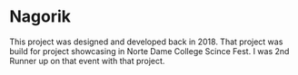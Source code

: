 # Nagorik
This project was designed and developed back in 2018. That project was build for project showcasing in Norte Dame College Scince Fest. I was 2nd Runner up on that event with that project.
